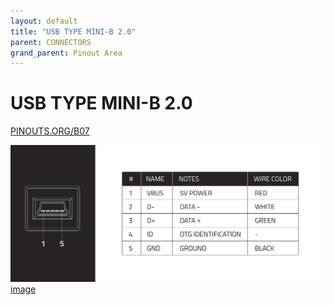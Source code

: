 ```yaml
---
layout: default
title: "USB TYPE MINI-B 2.0"
parent: CONNECTORS
grand_parent: Pinout Area
---
```


# USB TYPE MINI-B 2.0

<a href="https://www.PINOUTS.ORG/B07">PINOUTS.ORG/B07</a>

![image](./assets/18.png)  
[image](./assets/18.png)
